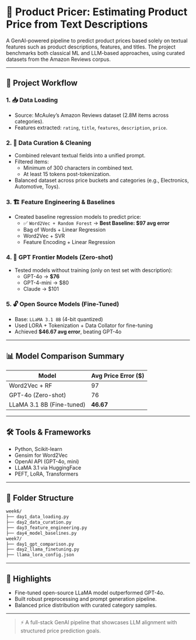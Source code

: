 # 🧠 Product Pricer: Estimating Product Price from Text Descriptions

A GenAI-powered pipeline to predict product prices based solely on textual features such as product descriptions, features, and titles. The project benchmarks both classical ML and LLM-based approaches, using curated datasets from the Amazon Reviews corpus.

---

## 🚀 Project Workflow

### 1. 📥 Data Loading
- Source: McAuley’s Amazon Reviews dataset (2.8M items across categories).
- Features extracted: `rating`, `title`, `features`, `description`, `price`.

### 2. 🧹 Data Curation & Cleaning
- Combined relevant textual fields into a unified prompt.
- Filtered items:
  - Minimum of 300 characters in combined text.
  - At least 15 tokens post-tokenization.
- Balanced dataset across price buckets and categories (e.g., Electronics, Automotive, Toys).

### 3. 🏗️ Feature Engineering & Baselines
- Created baseline regression models to predict price:
  - ✅ `Word2Vec + Random Forest` → **Best Baseline: $97 avg error**
  - Bag of Words + Linear Regression
  - Word2Vec + SVR
  - Feature Encoding + Linear Regression

### 4. 🤖 GPT Frontier Models (Zero-shot)
- Tested models without training (only on test set with description):
  - GPT-4o → **$76**
  - GPT-4-mini → $80
  - Claude → $101

### 5. 🔓 Open Source Models (Fine-Tuned)
- Base: `LLaMA 3.1 8B` (4-bit quantized)
- Used LORA + Tokenization + Data Collator for fine-tuning
- Achieved **$46.67 avg error**, beating GPT-4o

---

## 📊 Model Comparison Summary

| Model                  | Avg Price Error ($) |
|------------------------|---------------------|
| Word2Vec + RF          | 97                  |
| GPT-4o (Zero-shot)     | 76                  |
| LLaMA 3.1 8B (Fine-tuned) | **46.67**         |

---

## 🛠️ Tools & Frameworks
- Python, Scikit-learn
- Gensim for Word2Vec
- OpenAI API (GPT-4o, mini)
- LLaMA 3.1 via HuggingFace
- PEFT, LoRA, Transformers

---

## 📁 Folder Structure
```bash
week6/
├── day1_data_loading.py
├── day2_data_curation.py
├── day3_feature_engineering.py
├── day4_model_baselines.py
week7/
├── day1_gpt_comparison.py
├── day2_llama_finetuning.py
├── llama_lora_config.json
```

---

## 📌 Highlights
- Fine-tuned open-source LLaMA model outperformed GPT-4o.
- Built robust preprocessing and prompt generation pipeline.
- Balanced price distribution with curated category samples.

---

> ⚡ A full-stack GenAI pipeline that showcases LLM alignment with structured price prediction goals.

